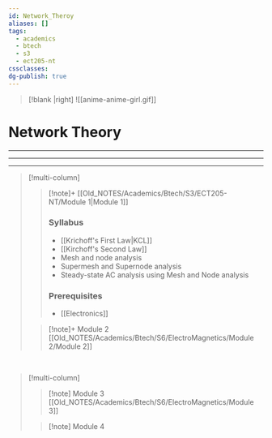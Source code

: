 ```yaml
---
id: Network_Theroy
aliases: []
tags:
  - academics
  - btech
  - s3
  - ect205-nt
cssclasses: 
dg-publish: true
---
```

>[!blank |right]
>![[anime-anime-girl.gif]]

# Network Theory

---
---
---

>[!multi-column]
>
>> [!note]+ [[Old_NOTES/Academics/Btech/S3/ECT205-NT/Module 1|Module 1]]
>> 
>>### Syllabus
>> - [[Krichoff's First Law|KCL]]
>>- [[Kirchoff's Second Law]] 
>>- Mesh and node analysis
>>- Supermesh and Supernode analysis 
>>- Steady-state AC analysis using Mesh and Node analysis 
>>### Prerequisites
>>- [[Electronics]]
>
>> [!note]+ Module 2
>> [[Old_NOTES/Academics/Btech/S6/ElectroMagnetics/Module 2/Module 2]]

</br>

>[!multi-column]
>
>>[!note] Module 3
>>[[Old_NOTES/Academics/Btech/S6/ElectroMagnetics/Module 3]]
>
>>[!note] Module 4

